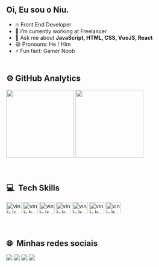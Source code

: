 ## Oi, Eu sou o Niu.
- 🔥 Front End Developer
- 🔭 I’m currently working at Freelancer
- 💬 Ask me about **JavaScript, HTML, CSS, VueJS, React**
- 😄 Pronouns: He / Him
- ⚡ Fun fact: Gamer Noob
<br><br>
<div>
  
  ## ⚙️&nbsp;GitHub Analytics<br>
  <img height="180em" src="https://github-readme-stats.vercel.app/api?username=soares-vinicius&show_icons=true&theme=dark"/>
  <img height="180em" src="https://github-readme-stats.vercel.app/api/top-langs/?username=anuraghazra&layout=compact&theme=dark"/>
</div>


<div style="display: inline_block"><br><br>
  
## 💻 &nbsp;Tech Skills<br> 
  <img aligne="center" alt="vini-Js" height="30" width="40" src="https://cdn.jsdelivr.net/gh/devicons/devicon/icons/html5/html5-original.svg"/>
  <img aligne="center" alt="vini-Js" height="30" width="40" src="https://cdn.jsdelivr.net/gh/devicons/devicon/icons/css3/css3-original.svg"/>
  <img aligne="center" alt="vini-Js" height="30" width="40" src="https://cdn.jsdelivr.net/gh/devicons/devicon/icons/javascript/javascript-original.svg"/>
  <img aligne="center" alt="vini-Js" height="30" width="40" src="https://cdn.jsdelivr.net/gh/devicons/devicon/icons/vuejs/vuejs-original-wordmark.svg" />
  <img aligne="center" alt="vini-Js" height="30" width="40" src="https://cdn.jsdelivr.net/gh/devicons/devicon/icons/angularjs/angularjs-original.svg" />
  <img aligne="center" alt="vini-Js" height="30" width="40" src="https://cdn.jsdelivr.net/gh/devicons/devicon/icons/react/react-original-wordmark.svg" />
  <img aligne="center" alt="vini-Js" height="30" width="40" src="https://cdn.jsdelivr.net/gh/devicons/devicon/icons/nuxtjs/nuxtjs-original.svg" />
  

  
  </div>
  <br><br>
  
## 🌐&nbsp; Minhas redes sociais
<div> 
  <a href="https://www.instagram.com/niu.soares/" Target="_blank" rel=”noopener” ><img src="https://img.shields.io/badge/-Instagram-%23E4405F?style=for-the-badge&logo=instagram&logoColor=white"></a>
  <a href = "mailto:soares.vinicius.andrade@gmail.com" Target="_blank" rel=”noopener” ><img src="https://img.shields.io/badge/-Gmail-%23333?style=for-the-badge&logo=gmail&logoColor=white"></a>
  <a href="https://www.linkedin.com/in/vin%C3%ADcius-soares-andrade/" Target="_blank" rel=”noopener” ><img src="https://img.shields.io/badge/-LinkedIn-%230077B5?style=for-the-badge&logo=linkedin&logoColor=white"></a> 
 <a href="https://wa.me/5521971015422" Target="_blank" rel=”noopener” ><img src="https://img.shields.io/badge/WhatsApp-25D366?style=for-the-badge&logo=whatsapp&logoColor=white" ></a> 
</div>

